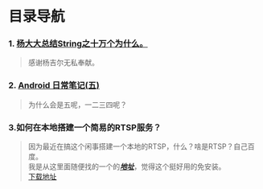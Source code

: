 # 目录导航

### 1. [杨大大总结String之十万个为什么。](https://github.com/516457377/Note/blob/master/Android/String.md)  
> 感谢杨吉尔无私奉献。
### 2. [Android 日常笔记(五)](https://github.com/516457377/Note/blob/master/Android/Android%20%E6%97%A5%E5%B8%B8%E7%AC%94%E8%AE%B0(%E4%BA%94).md)
> 为什么会是五呢，一二三四呢？
### 3.如何在本地搭建一个简易的RTSP服务？
> 因为最近在搞这个闲事搭建一个本地的RTSP，什么？啥是RTSP？自己百度。  
> 我是从这里面随便找的一个的[***地址***](https://rtsp-server.winsite.com/)，觉得这个挺好用的免安装。  
> [下载地址](https://github.com/516457377/Note/raw/master/Tools/rtmp-rtsp-stream-client-java-master.zip)

